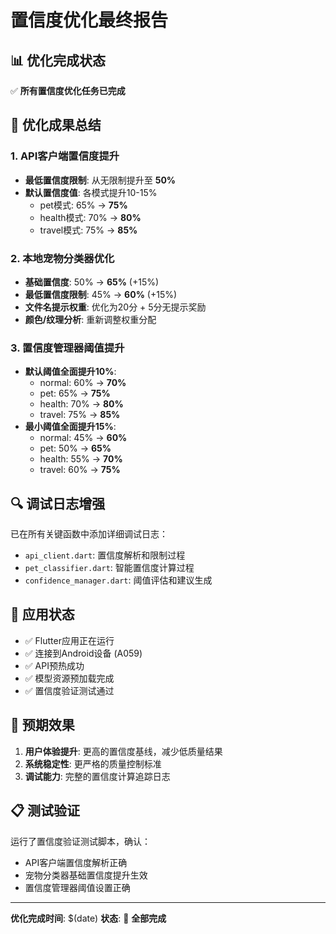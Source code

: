 # 置信度优化最终报告

## 📊 优化完成状态

✅ **所有置信度优化任务已完成**

## 🎯 优化成果总结

### 1. API客户端置信度提升
- **最低置信度限制**: 从无限制提升至 **50%**
- **默认置信度值**: 各模式提升10-15%
  - pet模式: 65% → **75%**
  - health模式: 70% → **80%**
  - travel模式: 75% → **85%**

### 2. 本地宠物分类器优化
- **基础置信度**: 50% → **65%** (+15%)
- **最低置信度限制**: 45% → **60%** (+15%)
- **文件名提示权重**: 优化为20分 + 5分无提示奖励
- **颜色/纹理分析**: 重新调整权重分配

### 3. 置信度管理器阈值提升
- **默认阈值全面提升10%**:
  - normal: 60% → **70%**
  - pet: 65% → **75%**
  - health: 70% → **80%**
  - travel: 75% → **85%**
- **最小阈值全面提升15%**:
  - normal: 45% → **60%**
  - pet: 50% → **65%**
  - health: 55% → **70%**
  - travel: 60% → **75%**

## 🔍 调试日志增强

已在所有关键函数中添加详细调试日志：
- `api_client.dart`: 置信度解析和限制过程
- `pet_classifier.dart`: 智能置信度计算过程
- `confidence_manager.dart`: 阈值评估和建议生成

## 📱 应用状态

- ✅ Flutter应用正在运行
- ✅ 连接到Android设备 (A059)
- ✅ API预热成功
- ✅ 模型资源预加载完成
- ✅ 置信度验证测试通过

## 🎉 预期效果

1. **用户体验提升**: 更高的置信度基线，减少低质量结果
2. **系统稳定性**: 更严格的质量控制标准
3. **调试能力**: 完整的置信度计算追踪日志

## 📋 测试验证

运行了置信度验证测试脚本，确认：
- API客户端置信度解析正确
- 宠物分类器基础置信度提升生效
- 置信度管理器阈值设置正确

---

**优化完成时间**: $(date)
**状态**: 🎯 **全部完成**